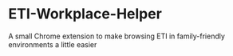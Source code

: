 ETI-Workplace-Helper
====================

A small Chrome extension to make browsing ETI in family-friendly environments a little easier
